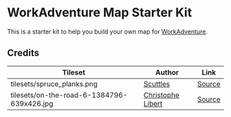 # WorkAdventure Map Starter Kit

This is a starter kit to help you build your own map for [WorkAdventure](https://workadventu.re).

## Credits

| Tileset                                                     | Author                                                    | Link                                                                                   |
|-------------------------------------------------------------|-----------------------------------------------------------|----------------------------------------------------------------------------------------|
| tilesets/spruce_planks.png            | [Scuttles](https://www.minecraftforum.net/members/Scuttles)   | [Source](https://www.minecraftforum.net/forums/mapping-and-modding-java-edition/resource-packs/1223855-lb-photo-realism-1-6-convert-7-16-2013-rpg-realism5)            |
| tilesets/on-the-road-6-1384796-639x426.jpg | [Christophe Libert](https://freeimages.com/photographer/mordoc-41072) | [Source](https://www.freeimages.com/de/photo/on-the-road-6-1384796) |
